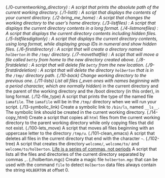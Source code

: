 (./0-current*working_directory) : A script that prints the absolute path of the current working directory.
(./1-listit) : A script that displays the contents of your current directory.
(./2-bring_me_home) : A script that changes the working directory to the user's home directory.
(./3-listfiles) : A script that displays the current directory contents in a long format.
(./4-listmorefiles) : A script that displays the current directory contents including hidden files.
(./5-listfilesdigitonly) : A script that displays the current directory contents, using long format, while displaying group IDs in numeral and show hidden files.
(./6-firstdirectory) : A script that will create a directory named `holberton` in the `/tmp/` directory.
(./7-movethatfile) : A scipt that will move a file called `betty` from home to the new directory created above.
(./8-firstdelete) : A script that will delete file `betty` from the new location.
(./9-firstdirdeletion) : A script that will delete the directory `holberton` that is in the `/tmp/` directory path.
(./10-back) Change working directory to the previous one.
(./11-lists) List all files (\_even ones with names beginning with a period character, which are normally hidden*) in the current directory and the parent of the working directory and the /boot directory (in this order), in long format.
(./12-file_type) A script that prints the type of the named file `iamafile`. The `iamafile` will be in the `/tmp/` directory when we will run your script.
(./13-symbolic_link) Create a symbolic link to `/bin/ls`, named `__ls__`. The symbolic link should be created in the current working directory.
(./14-copy_html) Create a script that copies all `html` files from the current working directory to the parent working directory while only copying files that did not exist.
(./100-lets_move) A script that moves all files beginning with an uppercase letter to the directory `/tmp/u`.
(./101-clean_emacs) A script that deletes all files in the current directory that end with the character `~`.
(./102-tree) A script that creates the directory `welcome/`, `welcome/to/` and `welcome/to/holberton`.
[Life is a series of commas, not periods](./103-commas) A script that lists all the files and directories of the current directory separated by commas `,`.
(./holberton.mgc) Create a magic file `holberton.mgc` that can be used with the command `file` to detect `Holberton` data files always contain the string `HOLBERTON` at offset 0.
